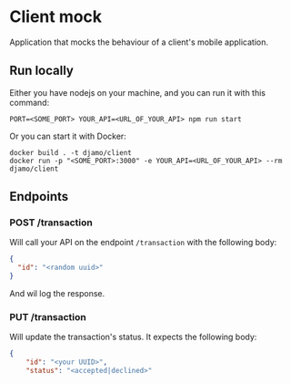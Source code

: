 # Client mock

Application that mocks the behaviour of a client's mobile application.

## Run locally

Either you have nodejs on your machine, and you can run it with this command:

```
PORT=<SOME_PORT> YOUR_API=<URL_OF_YOUR_API> npm run start
```

Or you can start it with Docker:

```
docker build . -t djamo/client
docker run -p "<SOME_PORT>:3000" -e YOUR_API=<URL_OF_YOUR_API> --rm djamo/client
```

## Endpoints

### POST /transaction

Will call your API on the endpoint `/transaction` with the following body:

```json
{
  "id": "<random uuid>"
}
```

And wil log the response.

### PUT /transaction

Will update the transaction's status. It expects the following body:

```json
{
    "id": "<your UUID>",
    "status": "<accepted|declined>"
```
